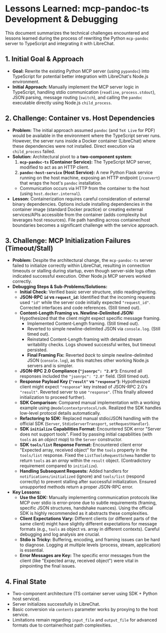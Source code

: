 # Lessons Learned: mcp-pandoc-ts Development & Debugging

This document summarizes the technical challenges encountered and lessons learned during the process of rewriting the Python `mcp-pandoc` server to TypeScript and integrating it with LibreChat.

## 1. Initial Goal & Approach

*   **Goal:** Rewrite the existing Python MCP server (using `pypandoc`) into TypeScript for potential better integration with LibreChat's Node.js environment.
*   **Initial Approach:** Manually implement the MCP server logic in TypeScript, handling stdio communication (`readline`, `process.stdout`), JSON parsing, message routing (`switch`), and calling the `pandoc` executable directly using Node.js `child_process`.

## 2. Challenge: Container vs. Host Dependencies

*   **Problem:** The initial approach assumed `pandoc` (and `TeX Live` for PDF) would be available in the environment where the TypeScript server runs. However, the server runs inside a Docker container (LibreChat) where these dependencies were not installed. Direct execution via `child_process` failed.
*   **Solution:** Architectural pivot to a **two-component system**:
    1.  **`mcp-pandoc-ts` (Container Service):** The TypeScript MCP server, modified to act as an HTTP client.
    2.  **`pandoc-host-service` (Host Service):** A new Python Flask service running on the host machine, exposing an HTTP endpoint (`/convert`) that wraps the host's `pandoc` installation.
    *   Communication occurs via HTTP from the container to the host (using `host.docker.internal`).
*   **Lesson:** Containerization requires careful consideration of external binary dependencies. Options include installing dependencies in the container image (standard Docker practice) or creating external services/APIs accessible from the container (adds complexity but leverages host resources). File path handling across container/host boundaries becomes a significant challenge with the service approach.

## 3. Challenge: MCP Initialization Failures (Timeout/Stall)

*   **Problem:** Despite the architectural change, the `mcp-pandoc-ts` server failed to initialize correctly within LibreChat, resulting in connection timeouts or stalling during startup, even though server-side logs often indicated successful execution. Other Node.js MCP servers worked correctly.
*   **Debugging Steps & Sub-Problems/Solutions:**
    *   **Initial Check:** Verified basic server structure, stdio reading/writing.
    *   **JSON-RPC `id` vs `request_id`:** Identified that the incoming requests used `"id"` while the server code initially expected `"request_id"`. Corrected interfaces and code references. (Still timed out).
    *   **Content-Length Framing vs. Newline-Delimited JSON:** Hypothesized that the client might expect specific message framing.
        *   Implemented Content-Length framing. (Still timed out).
        *   Reverted to simple newline-delimited JSON via `console.log`. (Still timed out).
        *   Reinstated Content-Length framing with detailed stream writability checks. Logs showed successful writes, but timeout persisted.
        *   **Final Framing Fix:** Reverted *back* to simple newline-delimited JSON (`console.log`), as this matches other working Node.js servers and is simpler.
    *   **JSON-RPC 2.0 Compliance (`"jsonrpc": "2.0"`):** Ensured all responses included the `"jsonrpc": "2.0"` field. (Still timed out).
    *   **Response Payload Key (`"result"` vs `"response"`):** Hypothesized client might expect `"response"` key instead of JSON-RPC 2.0's `"result"`. Reverted server to use `"response"`. (This finally allowed initialization to proceed further).
    *   **SDK Comparison:** Compared manual implementation with a working example using `@modelcontextprotocol/sdk`. Realized the SDK handles low-level protocol details automatically.
    *   **Refactoring to SDK:** Replaced manual stdio/JSON handling with the official SDK (`Server`, `StdioServerTransport`, `setRequestHandler`).
    *   **SDK `initialize` Capabilities Format:** Encountered SDK error "Server does not support tools". Fixed by passing initial capabilities (with `tools` as an *object map*) to the `Server` constructor.
    *   **SDK `tools/list` Response Format:** Encountered client error "Expected array, received object" for the `tools` property in the `tools/list` response. Fixed the `ListToolsRequestSchema` handler to return `tools` as an *array* within the `result` object. (Contradictory requirement compared to `initialize`).
    *   **Handling Subsequent Requests:** Added handlers for `notifications/initialized` (ignore) and `tools/list` (respond correctly) to prevent stalling after successful initialization. Ensured unsupported methods return a proper JSON-RPC error.
*   **Key Lessons:**
    *   **Use the SDK:** Manually implementing communication protocols like MCP over stdio is error-prone due to subtle requirements (framing, specific JSON structures, handshake nuances). Using the official SDK is highly recommended as it abstracts these complexities.
    *   **Client Expectations Vary:** Different clients (or different parts of the same client) might have slightly different expectations for message formats (e.g., `tools` as object vs. array in different contexts). Careful debugging and log analysis are crucial.
    *   **Stdio is Tricky:** Buffering, encoding, and framing issues can be hard to diagnose. Logging at multiple levels (process, stream, application) is essential.
    *   **Error Messages are Key:** The specific error messages from the client (like "Expected array, received object") were vital in pinpointing the final issues.

## 4. Final State

*   Two-component architecture (TS container server using SDK + Python host service).
*   Server initializes successfully in LibreChat.
*   Basic conversion via `contents` parameter works by proxying to the host service.
*   Limitations remain regarding `input_file` and `output_file` for advanced formats due to container/host path complexities.